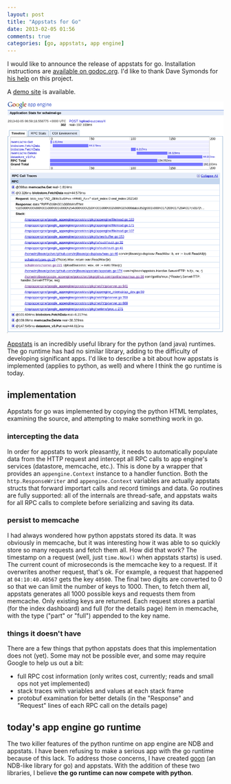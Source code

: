 ```yaml
---
layout: post
title: "Appstats for Go"
date: 2013-02-05 01:56
comments: true
categories: [go, appstats, app engine]
---
```


I would like to announce the release of appstats for go. Installation instructions are [available on godoc.org](http://godoc.org/github.com/mjibson/appstats). I'd like to thank Dave Symonds for [his help](https://groups.google.com/forum/?fromgroups=#!topic/google-appengine-go/laOsfI1dSGY) on this project.

A [demo site](http://schalmei-go.appspot.com/) is available.

[<img src="/assets/images/appstats-timeline.png">](/assets/images/appstats-timeline.png)

[Appstats](https://developers.google.com/appengine/docs/python/tools/appstats) is an incredibly useful library for the python (and java) runtimes. The go runtime has had no similar library, adding to the difficulty of developing significant apps. I'd like to describe a bit about how appstats is implemented (applies to python, as well) and where I think the go runtime is today.

## implementation

Appstats for go was implemented by copying the python HTML templates, examining the source, and attempting to make something work in go.

### intercepting the data

In order for appstats to work pleasantly, it needs to automatically populate data from the HTTP request and intercept all RPC calls to app engine's services (datastore, memcache, etc.). This is done by a wrapper that provides an `appengine.Context` instance to a handler function. Both the `http.ResponseWriter` and `appengine.Context` variables are actually appstats structs that forward importart calls and record timings and data. Go routines are fully supported: all of the internals are thread-safe, and appstats waits for all RPC calls to complete before serializing and saving its data.

### persist to memcache

I had always wondered how python appstats stored its data. It was obviously in memcache, but it was interesting how it was able to so quickly store so many requests and fetch them all. How did that work? The timestamp on a request (well, just `time.Now()` when appstats starts) is used. The current count of microseconds is the memcache key to a request. If it overwrites another request, that's ok. For example, a request that happened at `04:10:40.40567` gets the key `40500`. The final two digits are converted to 0 so that we can limit the number of keys to 1000. Then, to fetch them all, appstats generates all 1000 possible keys and requests them from memcache. Only existing keys are returned. Each request stores a partial (for the index dashboard) and full (for the details page) item in memcache, with the type ("part" or "full") appended to the key name.

### things it doesn't have

There are a few things that python appstats does that this implementation does not (yet). Some may not be possible ever, and some may require Google to help us out a bit:

- full RPC cost information (only writes cost, currently; reads and small ops not yet implemented)
- stack traces with variables and values at each stack frame
- protobuf examination for better details (in the "Response" and "Request" lines of each RPC call on the details page)

## today's app engine go runtime

The two killer features of the python runtime on app engine are NDB and appstats. I have been refusing to make a serious app with the go runtime because of this lack. To address those concerns, I have created [goon](https://github.com/mjibson/goon) (an NDB-like library for go) and appstats. With the addition of these two libraries, I believe **the go runtime can now compete with python**.
